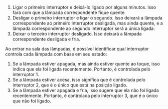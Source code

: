 1. Ligar o primeiro interruptor e deixá-lo ligado por alguns minutos. Isso fará com que a lâmpada correspondente fique quente.
2. Desligar o primeiro interruptor e ligar o segundo. Isso deixará a lâmpada correspondente ao primeiro interruptor desligada, mas ainda quente, e a lâmpada correspondente ao segundo interruptor será a única ligada.
3. Deixar o terceiro interruptor desligado. Isso deixará a lâmpada correspondente desligada e fria.

Ao entrar na sala das lâmpadas, é possível identificar qual interruptor controla cada lâmpada com base em seu estado:

1. Se a lâmpada estiver apagada, mas ainda estiver quente ao toque, isso indica que ela foi ligada recentemente. Portanto, é controlada pelo interruptor 1.
2. Se a lâmpada estiver acesa, isso significa que é controlada pelo interruptor 2, que é o único que está na posição ligado.
3. Se a lâmpada estiver apagada e fria, isso sugere que ela não foi ligada recentemente. Portanto, é controlada pelo interruptor 3, que é o único que não foi ligado.